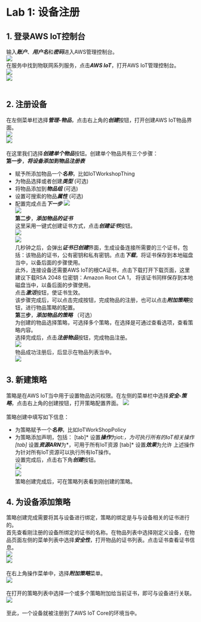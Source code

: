 # Lab 1: 设备注册
## 1. 登录AWS IoT控制台
输入***账户***、***用户名***和***密码***进入AWS管理控制台。<br>
![](./pics/lab1/image006.png) <br>
在服务中找到物联网系列服务，点击***AWS IoT***，打开AWS IoT管理控制台。<br>
![](./pics/lab1/image007.png) <br>
![](./pics/lab1/image008.png) <br>
<br>
## 2. 注册设备
在左侧菜单栏选择***管理-物品***，点击右上角的***创建***按钮，打开创建AWS IoT物品界面。<br>
![](./pics/lab1/image009.png) <br>
![](./pics/lab1/image010.png) <br>
<br>
在这里我们选择***创建单个物品***按钮。创建单个物品共有三个步骤：<br>
**第一步**，***将设备添加到物品注册表***<br>
* 赋予所添加物品一个***名称***，比如IoTWorkshopThing
* 为物品选择或者创建***类型*** (可选)
* 将物品添加到***物品组*** (可选)
* 设置可搜索的物品***属性*** (可选)
* 配置完成点击***下一步***
![](./pics/lab1/image011.png) <br>
![](./pics/lab1/image012.png) <br>
**第二步**，***添加物品的证书***<br>
这里采用一键式创建证书方式，点击***创建证书***按钮。<br>
![](./pics/lab1/image013.png) <br>
![](./pics/lab1/image014.png) <br>
几秒钟之后，会弹出***证书已创建***界面，生成设备连接所需要的三个证书，包括：该物品的证书，公有密钥和私有密钥。点击***下载***，将证书保存到本地磁盘当中，以备后面的步骤使用。<br>
此外，连接设备还需要AWS IoT的根CA证书，点击下载打开下载页面，这里建议下载RSA 2048 位密钥：Amazon Root CA 1， 将该证书同样保存到本地磁盘当中，以备后面的步骤使用。<br>
点击***激活***按钮，使证书生效。<br>
该步骤完成后，可以点击完成按钮，完成物品的注册，也可以点击***附加策略***按钮，进行物品策略的配置。<br>
**第三步**，***添加物品的策略*** （可选）<br>
为创建的物品选择策略，可选择多个策略，在选择是可通过查看选项，查看策略内容。<br>
选择完成后，点击***注册物品***按钮，完成物品注册。<br>
![](./pics/lab1/image015.png) <br>
物品成功注册后，后显示在物品列表当中。<br>
![](./pics/lab1/image016.png) <br>
## 3. 新建策略
策略是在AWS IoT当中用于设置物品访问权限。在左侧的菜单栏中选择***安全-策略***，点击右上角的创建按钮，打开策略配置界面。
![](./pics/lab1/image017.png) <br>
<br>
策略创建中填写如下信息：<br>
* 为策略赋予一个***名称***，比如IoTWorkShopPolicy
* 为策略添加声明，包括：
[tab]* 设置***操作***为iot:*，为可执行所有的IoT相关操作
[tab]* 设置***资源ARN***为*，可用于所有IoT资源
[tab]* 设置***效果***为允许
上述操作为针对所有IoT资源可以执行所有IoT操作。<br>
设置完成后，点击右下角***创建***按钮。<br>
![](./pics/lab1/image018.png) <br>
![](./pics/lab1/image019.png) <br>
策略创建完成后，可在策略列表看到刚创建的策略。<br>
## 4. 为设备添加策略
策略创建完成需要将其与设备进行绑定，策略的绑定是与与设备相关的证书进行的。<br>
首先查看刚注册的设备所绑定的证书的名称。在物品列表中选择刚定义设备，在物品页面左侧的菜单列表中选择***安全性***，打开物品的证书列表。点击证书查看证书信息。<br>
![](./pics/lab1/image020.png) <br>
![](./pics/lab1/image021.png) <br><br>
在右上角操作菜单中，选择***附加策略***菜单。<br>
![](./pics/lab1/image022.png) <br><br>
在打开的策略列表中选择一个或多个策略附加给当前证书，即可与设备进行关联。<br>
![](./pics/lab1/image023.png) <br><br>
至此，一个设备就被注册到了AWS IoT Core的环境当中。<br>

